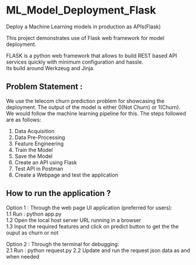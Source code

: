 # ML_Model_Deployment_Flask  
Deploy a Machine Learning models in production as APIs(Flask)  
  
This project demonstrates use of Flask web framework for model deployment.    
    
FLASK is a python web framework that allows to build REST based API services quickly with minimum configuration and hassle.    
Its build around Werkzeug and Jinja.    
  
## Problem Statement :  
We use the telecom churn prediction problem for showcasing the deployment. The output of the model is either 0(Not Churn) or 1(Churn).  
We would follow the machine learning pipeline for this. The steps followed are as follows:  
  
1.	Data Acquisition  
2.	Data Pre-Processing  
3.	Feature Engineering  
4.  Train the Model  
5.	Save the Model  
6.	Create an API using Flask  
7.	Test API in Postman  
8.	Create a Webpage and test the application  
  
## How to run the application ?  
  
Option 1 : Through the web page UI application (preferred for users):  
  1.1 Run : python app.py  
  1.2 Open the local host server URL running in a browser  
  1.3 Input the required features and click on predict button to get the the ouput as churn or not  
    
Option 2 : Through the terminal for debugging:  
  2.1 Run : python request.py
  2.2 Update and run the request json data as and when needed 
